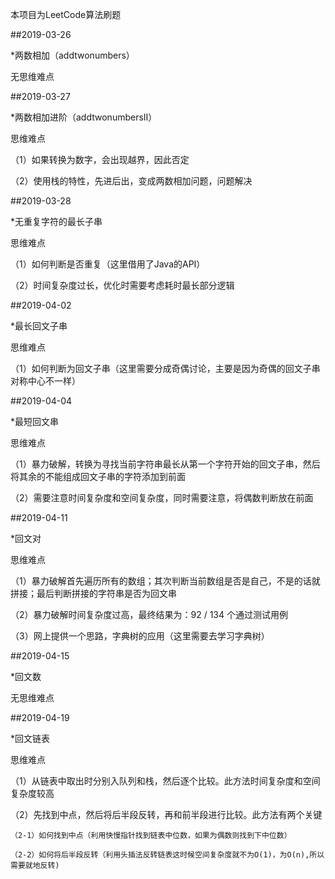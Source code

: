 本项目为LeetCode算法刷题

##2019-03-26

*两数相加（addtwonumbers）

无思维难点

##2019-03-27

*两数相加进阶（addtwonumbersII）

思维难点

（1）如果转换为数字，会出现越界，因此否定

（2）使用栈的特性，先进后出，变成两数相加问题，问题解决

##2019-03-28

*无重复字符的最长子串

思维难点

（1）如何判断是否重复（这里借用了Java的API）

（2）时间复杂度过长，优化时需要考虑耗时最长部分逻辑

##2019-04-02

*最长回文子串

思维难点

（1）如何判断为回文子串（这里需要分成奇偶讨论，主要是因为奇偶的回文子串对称中心不一样）

##2019-04-04

*最短回文串

思维难点

（1）暴力破解，转换为寻找当前字符串最长从第一个字符开始的回文子串，然后将其余的不能组成回文子串的字符添加到前面

（2）需要注意时间复杂度和空间复杂度，同时需要注意，将偶数判断放在前面

##2019-04-11

*回文对

思维难点

（1）暴力破解首先遍历所有的数组；其次判断当前数组是否是自己，不是的话就拼接；最后判断拼接的字符串是否为回文串

（2）暴力破解时间复杂度过高，最终结果为：92 / 134 个通过测试用例

（3）网上提供一个思路，字典树的应用（这里需要去学习字典树）

##2019-04-15

*回文数

无思维难点

##2019-04-19

*回文链表

思维难点

（1）从链表中取出时分别入队列和栈，然后逐个比较。此方法时间复杂度和空间复杂度较高

（2）先找到中点，然后将后半段反转，再和前半段进行比较。此方法有两个关键

    （2-1）如何找到中点（利用快慢指针找到链表中位数，如果为偶数则找到下中位数）
    
    （2-2）如何将后半段反转（利用头插法反转链表这时候空间复杂度就不为O(1)，为O(n),所以需要就地反转)
    
